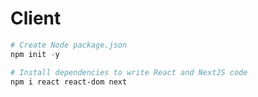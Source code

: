 # Client

```powershell
# Create Node package.json
npm init -y

# Install dependencies to write React and NextJS code
npm i react react-dom next
```

